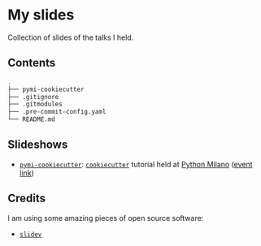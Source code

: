 # My slides

Collection of slides of the talks I held.

## Contents

```bash
.
├── pymi-cookiecutter
├── .gitignore
├── .gitmodules
├── .pre-commit-config.yaml
└── README.md
```

## Slideshows

* [`pymi-cookiecutter`](https://github.com/baggiponte/pymi-cookiecutter/): [`cookiecutter`](https://www.cookiecutter.io/) tutorial held at [Python Milano](http://milano.python.it/) ([event link](https://www.eventbrite.com/e/double-feature-decoratori-cookiecutter-tickets-433530370007?aff=ebdsoporgprofile))

## Credits

I am using some amazing pieces of open source software:

* [`slidev`](https://github.com/slidevjs/slidev)


